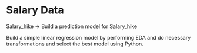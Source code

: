 # Salary Data

Salary_hike -> Build a prediction model for Salary_hike

Build a simple linear regression model by performing EDA and do necessary transformations and select the best model using Python.
